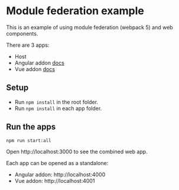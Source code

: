 # Module federation example

This is an example of using module federation (webpack 5) and web components.

There are 3 apps:

- Host
- Angular addon [docs](./angular-addon/README.md)
- Vue addon [docs](./vue-addon/README.md)

## Setup

- Run `npm install` in the root folder.
- Run `npm install` in each app folder.

## Run the apps

```bash
npm run start:all
```

Open http://localhost:3000 to see the combined web app.

Each app can be opened as a standalone:

- Angular addon: http://localhost:4000
- Vue addon: http://localhost:4001
